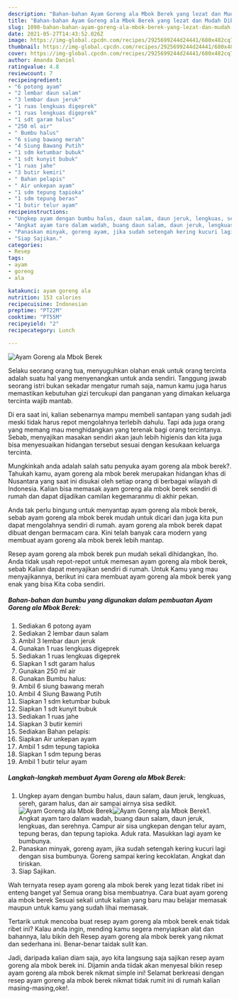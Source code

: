 ```yaml
---
description: "Bahan-bahan Ayam Goreng ala Mbok Berek yang lezat dan Mudah Dibuat"
title: "Bahan-bahan Ayam Goreng ala Mbok Berek yang lezat dan Mudah Dibuat"
slug: 1090-bahan-bahan-ayam-goreng-ala-mbok-berek-yang-lezat-dan-mudah-dibuat
date: 2021-05-27T14:43:52.026Z
image: https://img-global.cpcdn.com/recipes/2925699244d24441/680x482cq70/ayam-goreng-ala-mbok-berek-foto-resep-utama.jpg
thumbnail: https://img-global.cpcdn.com/recipes/2925699244d24441/680x482cq70/ayam-goreng-ala-mbok-berek-foto-resep-utama.jpg
cover: https://img-global.cpcdn.com/recipes/2925699244d24441/680x482cq70/ayam-goreng-ala-mbok-berek-foto-resep-utama.jpg
author: Amanda Daniel
ratingvalue: 4.8
reviewcount: 7
recipeingredient:
- "6 potong ayam"
- "2 lembar daun salam"
- "3 lembar daun jeruk"
- "1 ruas lengkuas digeprek"
- "1 ruas lengkuas digeprek"
- "1 sdt garam halus"
- "250 ml air"
- " Bumbu halus"
- "6 siung bawang merah"
- "4 Siung Bawang Putih"
- "1 sdm ketumbar bubuk"
- "1 sdt kunyit bubuk"
- "1 ruas jahe"
- "3 butir kemiri"
- " Bahan pelapis"
- " Air unkepan ayam"
- "1 sdm tepung tapioka"
- "1 sdm tepung beras"
- "1 butir telur ayam"
recipeinstructions:
- "Ungkep ayam dengan bumbu halus, daun salam, daun jeruk, lengkuas, sereh, garam halus, dan air sampai airnya sisa sedikit."
- "Angkat ayam taro dalam wadah, buang daun salam, daun jeruk, lengkuas, dan serehnya. Campur air sisa ungkepan dengan telur ayam, tepung beras, dan tepung tapioka. Aduk rata. Masukkan lagi ayam ke bumbunya."
- "Panaskan minyak, goreng ayam, jika sudah setengah kering kucuri lagi dengan sisa bumbunya. Goreng sampai kering kecoklatan. Angkat dan tiriskan."
- "Siap Sajikan."
categories:
- Resep
tags:
- ayam
- goreng
- ala

katakunci: ayam goreng ala 
nutrition: 153 calories
recipecuisine: Indonesian
preptime: "PT22M"
cooktime: "PT55M"
recipeyield: "2"
recipecategory: Lunch

---
```



![Ayam Goreng ala Mbok Berek](https://img-global.cpcdn.com/recipes/2925699244d24441/680x482cq70/ayam-goreng-ala-mbok-berek-foto-resep-utama.jpg)

Selaku seorang orang tua, menyuguhkan olahan enak untuk orang tercinta adalah suatu hal yang menyenangkan untuk anda sendiri. Tanggung jawab seorang istri bukan sekadar mengatur rumah saja, namun kamu juga harus memastikan kebutuhan gizi tercukupi dan panganan yang dimakan keluarga tercinta wajib mantab.

Di era  saat ini, kalian sebenarnya mampu membeli santapan yang sudah jadi meski tidak harus repot mengolahnya terlebih dahulu. Tapi ada juga orang yang memang mau menghidangkan yang terenak bagi orang tercintanya. Sebab, menyajikan masakan sendiri akan jauh lebih higienis dan kita juga bisa menyesuaikan hidangan tersebut sesuai dengan kesukaan keluarga tercinta. 



Mungkinkah anda adalah salah satu penyuka ayam goreng ala mbok berek?. Tahukah kamu, ayam goreng ala mbok berek merupakan hidangan khas di Nusantara yang saat ini disukai oleh setiap orang di berbagai wilayah di Indonesia. Kalian bisa memasak ayam goreng ala mbok berek sendiri di rumah dan dapat dijadikan camilan kegemaranmu di akhir pekan.

Anda tak perlu bingung untuk menyantap ayam goreng ala mbok berek, sebab ayam goreng ala mbok berek mudah untuk dicari dan juga kita pun dapat mengolahnya sendiri di rumah. ayam goreng ala mbok berek dapat dibuat dengan bermacam cara. Kini telah banyak cara modern yang membuat ayam goreng ala mbok berek lebih mantap.

Resep ayam goreng ala mbok berek pun mudah sekali dihidangkan, lho. Anda tidak usah repot-repot untuk memesan ayam goreng ala mbok berek, sebab Kalian dapat menyajikan sendiri di rumah. Untuk Kamu yang mau menyajikannya, berikut ini cara membuat ayam goreng ala mbok berek yang enak yang bisa Kita coba sendiri.

<!--inarticleads1-->

##### Bahan-bahan dan bumbu yang digunakan dalam pembuatan Ayam Goreng ala Mbok Berek:

1. Sediakan 6 potong ayam
1. Sediakan 2 lembar daun salam
1. Ambil 3 lembar daun jeruk
1. Gunakan 1 ruas lengkuas digeprek
1. Sediakan 1 ruas lengkuas digeprek
1. Siapkan 1 sdt garam halus
1. Gunakan 250 ml air
1. Gunakan  Bumbu halus:
1. Ambil 6 siung bawang merah
1. Ambil 4 Siung Bawang Putih
1. Siapkan 1 sdm ketumbar bubuk
1. Siapkan 1 sdt kunyit bubuk
1. Sediakan 1 ruas jahe
1. Siapkan 3 butir kemiri
1. Sediakan  Bahan pelapis:
1. Siapkan  Air unkepan ayam
1. Ambil 1 sdm tepung tapioka
1. Siapkan 1 sdm tepung beras
1. Ambil 1 butir telur ayam




<!--inarticleads2-->

##### Langkah-langkah membuat Ayam Goreng ala Mbok Berek:

1. Ungkep ayam dengan bumbu halus, daun salam, daun jeruk, lengkuas, sereh, garam halus, dan air sampai airnya sisa sedikit.
<img src="https://img-global.cpcdn.com/steps/90549f890e121d85/160x128cq70/ayam-goreng-ala-mbok-berek-langkah-memasak-1-foto.jpg" alt="Ayam Goreng ala Mbok Berek"><img src="https://img-global.cpcdn.com/steps/645ad8ab4595de9f/160x128cq70/ayam-goreng-ala-mbok-berek-langkah-memasak-1-foto.jpg" alt="Ayam Goreng ala Mbok Berek">1. Angkat ayam taro dalam wadah, buang daun salam, daun jeruk, lengkuas, dan serehnya. Campur air sisa ungkepan dengan telur ayam, tepung beras, dan tepung tapioka. Aduk rata. Masukkan lagi ayam ke bumbunya.
1. Panaskan minyak, goreng ayam, jika sudah setengah kering kucuri lagi dengan sisa bumbunya. Goreng sampai kering kecoklatan. Angkat dan tiriskan.
1. Siap Sajikan.




Wah ternyata resep ayam goreng ala mbok berek yang lezat tidak ribet ini enteng banget ya! Semua orang bisa membuatnya. Cara buat ayam goreng ala mbok berek Sesuai sekali untuk kalian yang baru mau belajar memasak maupun untuk kamu yang sudah lihai memasak.

Tertarik untuk mencoba buat resep ayam goreng ala mbok berek enak tidak ribet ini? Kalau anda ingin, mending kamu segera menyiapkan alat dan bahannya, lalu bikin deh Resep ayam goreng ala mbok berek yang nikmat dan sederhana ini. Benar-benar taidak sulit kan. 

Jadi, daripada kalian diam saja, ayo kita langsung saja sajikan resep ayam goreng ala mbok berek ini. Dijamin anda tiidak akan menyesal bikin resep ayam goreng ala mbok berek nikmat simple ini! Selamat berkreasi dengan resep ayam goreng ala mbok berek nikmat tidak rumit ini di rumah kalian masing-masing,oke!.

